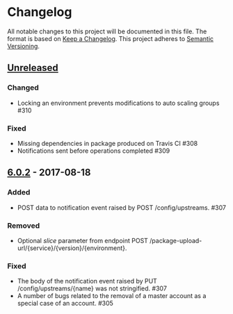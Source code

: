 # Changelog

All notable changes to this project will be documented in this file. The format is based on [Keep a Changelog](http://keepachangelog.com/en/1.0.0/).
This project adheres to [Semantic Versioning](http://semver.org/spec/v2.0.0.html).

## [Unreleased]

### Changed
- Locking an environment prevents modifications to auto scaling groups #310

### Fixed
- Missing dependencies in package produced on Travis CI #308
- Notifications sent before operations completed #309

## [6.0.2] - 2017-08-18

### Added
- POST data to notification event raised by POST /config/upstreams. #307

### Removed
- Optional _slice_ parameter from endpoint POST /package-upload-url/{service}/{version}/{environment}.

### Fixed
- The body of the notification event raised by PUT /config/upstreams/{name} was not stringified. #307
- A number of bugs related to the removal of a master account as a special case of an account. #305

[Unreleased]: https://github.com/trainline/environment-manager/compare/6.0.2...HEAD
[6.0.2]: https://github.com/trainline/environment-manager/compare/6.0.1...6.0.2